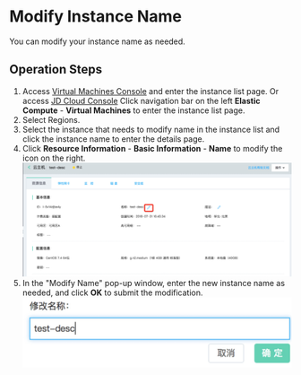 # Modify Instance Name

You can modify your instance name as needed.

## Operation Steps
1. Access [Virtual Machines Console](https://cns-console.jdcloud.com/host/compute/list) and enter the instance list page. Or access [JD Cloud Console](https://console.jdcloud.com) Click navigation bar on the left **Elastic Compute** - **Virtual Machines** to enter the instance list page.
2. Select Regions.
3. Select the instance that needs to modify name in the instance list and click the instance name to enter the details page.
4. Click **Resource Information** - **Basic Information** - **Name** to modify the icon on the right. ![](../../../../../image/vm/modifyname.png)
5. In the "Modify Name" pop-up window, enter the new instance name as needed, and click **OK** to submit the modification. ![](../../../../../image/vm/modifyname2.png)

